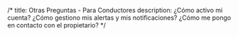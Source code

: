 /*
title: Otras Preguntas - Para Conductores
description: ¿Cómo activo mi cuenta? ¿Cómo gestiono mis alertas y mis notificaciones? ¿Cómo me pongo en contacto con el propietario?
*/
